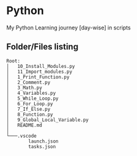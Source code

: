 # Python
My Python Learning journey [day-wise] in scripts

## Folder/Files listing
```
Root:
│   10_Install_Modules.py
│   11_Import_modules.py
│   1_Print_Function.py
│   2_Comment.py
│   3_Math.py
│   4_Variables.py
│   5_While_Loop.py
│   6_For_Loop.py
│   7_If_Else.py
│   8_Function.py
│   9_Global_Local_Variable.py
│   README.md
│
└───.vscode
        launch.json
        tasks.json

```        
